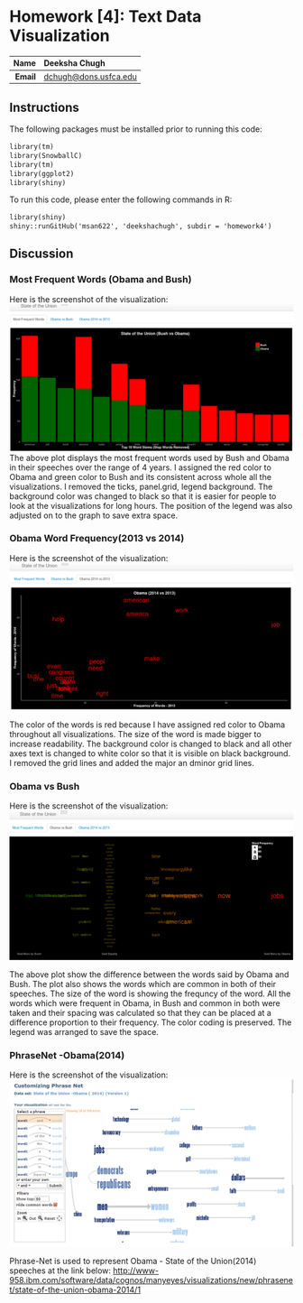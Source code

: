 Homework [4]: Text Data Visualization
==============================

| **Name**  | Deeksha Chugh  |
|----------:|:-------------|
| **Email** | dchugh@dons.usfca.edu |

## Instructions ##

The following packages must be installed prior to running this code:
```
library(tm)       
library(SnowballC) 
library(tm)
library(ggplot2)
library(shiny)
```
To run this code, please enter the following commands in R:
```
library(shiny)
shiny::runGitHub('msan622', 'deekshachugh', subdir = 'homework4')
```

## Discussion ##

### Most Frequent Words (Obama and Bush) ###

Here is the screenshot of the visualization:
![IMAGE](BarPlot.png)
The above plot displays the most frequent words used by Bush and Obama in their speeches over the range of 4 years. I assigned the red color to Obama and green color to Bush and its consistent across whole all the visualizations. I removed the ticks, panel.grid, legend background. The background color was changed to black so that it is easier for people to look at the visualizations for long hours. The position of the legend was also adjusted on to the graph to save extra space.


### Obama Word Frequency(2013 vs 2014) ###

Here is the screenshot of the visualization:
![IMAGE](FrequencyPlot.png)

The color of the words is red because I have assigned red color to Obama throughout all visualizations.
The size of the word is made bigger to increase readability. The background color is changed to black and all other axes text is changed to white color so that it is visible on black background. I removed the grid lines and added the major an dminor grid lines.

### Obama vs Bush ###

Here is the screenshot of the visualization:
![IMAGE](WordCloud.png)

The above plot show the difference between the words said by Obama and Bush. The plot also shows the words which are common in both of their speeches. The size of the word is showing the frequncy of the word. All the words which were frequent in Obama, in Bush and common in both were taken and their spacing was calculated so that they can be placed at a difference proportion to their frequency.
The color coding is preserved. The legend was arranged to save the space.

### PhraseNet -Obama(2014) ###

Here is the screenshot of the visualization:
![IMAGE](PhraseNet.png)

Phrase-Net is used to represent Obama - State of the Union(2014) speeches at the link below:
http://www-958.ibm.com/software/data/cognos/manyeyes/visualizations/new/phrasenet/state-of-the-union-obama-2014/1

